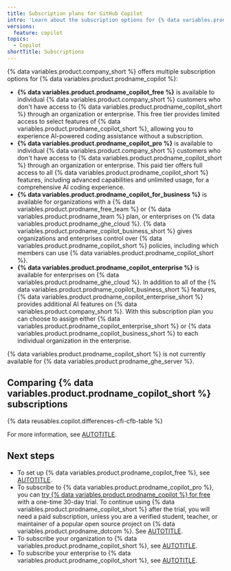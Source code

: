 ```yaml
---
title: Subscription plans for GitHub Copilot
intro: 'Learn about the subscription options for {% data variables.product.prodname_copilot_short %}.'
versions:
  feature: copilot
topics:
  - Copilot
shortTitle: Subscriptions
---
```


{% data variables.product.company_short %} offers multiple subscription options for {% data variables.product.prodname_copilot %}:

* **{% data variables.product.prodname_copilot_free %}** is available to individual {% data variables.product.company_short %} customers who don't have access to {% data variables.product.prodname_copilot_short %} through an organization or enterprise. This free tier provides limited access to select features of {% data variables.product.prodname_copilot_short %}, allowing you to experience AI-powered coding assistance without a subscription.
* **{% data variables.product.prodname_copilot_pro %}** is available to individual {% data variables.product.company_short %} customers who don't have access to {% data variables.product.prodname_copilot_short %} through an organization or enterprise. This paid tier offers full access to all {% data variables.product.prodname_copilot_short %} features, including advanced capabilities and unlimited usage, for a comprehensive AI coding experience.
* **{% data variables.product.prodname_copilot_for_business %}** is available for organizations with a {% data variables.product.prodname_free_team %} or {% data variables.product.prodname_team %} plan, or enterprises on {% data variables.product.prodname_ghe_cloud %}. {% data variables.product.prodname_copilot_business_short %} gives organizations and enterprises control over {% data variables.product.prodname_copilot_short %} policies, including which members can use {% data variables.product.prodname_copilot_short %}.
* **{% data variables.product.prodname_copilot_enterprise %}** is available for enterprises on {% data variables.product.prodname_ghe_cloud %}. In addition to all of the {% data variables.product.prodname_copilot_business_short %} features, {% data variables.product.prodname_copilot_enterprise_short %} provides additional AI features on {% data variables.product.company_short %}. With this subscription plan you can choose to assign either {% data variables.product.prodname_copilot_enterprise_short %} or {% data variables.product.prodname_copilot_business_short %} to each individual organization in the enterprise.

{% data variables.product.prodname_copilot_short %} is not currently available for {% data variables.product.prodname_ghe_server %}.

## Comparing {% data variables.product.prodname_copilot_short %} subscriptions

{% data reusables.copilot.differences-cfi-cfb-table %}

For more information, see [AUTOTITLE](/copilot/about-github-copilot/github-copilot-features).

## Next steps

* To set up {% data variables.product.prodname_copilot_free %}, see [AUTOTITLE](/copilot/managing-copilot/managing-copilot-as-an-individual-subscriber/about-github-copilot-free).
* To subscribe to {% data variables.product.prodname_copilot_pro %}, you can <a href="https://github.com/github-copilot/signup?ref_cta=Copilot+trial&ref_loc=about+github+copilot&ref_page=docs" target="_blank"><span>try {% data variables.product.prodname_copilot %} for free</span></a> with a one-time 30-day trial. To continue using {% data variables.product.prodname_copilot_short %} after the trial, you will need a paid subscription, unless you are a verified student, teacher, or maintainer of a popular open source project on {% data variables.product.prodname_dotcom %}. See [AUTOTITLE](/copilot/managing-copilot/managing-copilot-as-an-individual-subscriber/subscribing-to-copilot-as-an-individual-user).
* To subscribe your organization to {% data variables.product.prodname_copilot_short %}, see [AUTOTITLE](/copilot/managing-copilot/managing-github-copilot-in-your-organization/subscribing-to-copilot-for-your-organization).
* To subscribe your enterprise to {% data variables.product.prodname_copilot_short %}, see [AUTOTITLE](/copilot/managing-copilot/managing-copilot-for-your-enterprise/subscribing-to-copilot-for-your-enterprise).
